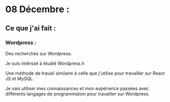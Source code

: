 # 08 Décembre :

## Ce que j'ai fait :

### Wordpress :

Des recherches sur Wordpress.

Je suis intérssé à étudié Wordpress.h

Une méthode de travail similaire à celle que j'utilise pour travailler sur React JS et MySQL.

Je vais utiliser mes connaissances et mon expérience passées avec différents langages de programmation pour travailler sur Wordpress.